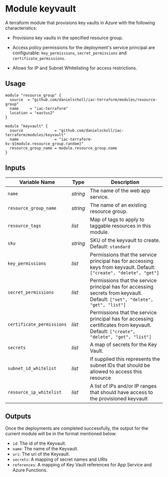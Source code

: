 # Module keyvault

A terraform module that provisions key vaults in Azure with the following characteristics:

- Provisions key vaults in the specified resource group.

- Access policy permissions for the deployment's service principal are configurable: `key_permissions`, `secret_permissions` and `certificate_permissions`.

- Allows for IP and Subnet Whitelisting for access restrictions.

## Usage

```
module "resource_group" {
  source  = "github.com/danielscholl/iac-terraform/modules/resource-group"
  name     = "iac-terraform"
  location = "eastus2"
}

module "keyvault" {
  source              = "github.com/danielscholl/iac-terraform/modules/keyvault"
  name                = "iac-terraform-kv-${module.resource_group.random}"
  resource_group_name = module.resource_group.name
}
```

## Inputs

| Variable Name                     | Type       | Description                          | 
| --------------------------------- | ---------- | ------------------------------------ |
| `name`                            | _string_   | The name of the web app service.     |
| `resource_group_name`             | _string_   | The name of an existing resource group. |
| `resource_tags`                   | _list_     | Map of tags to apply to taggable resources in this module. |
| `sku`                             | _string_   | SKU of the keyvault to create. Default: `standard` |
| `key_permissions`                 | _list_     | Permissions that the service principal has for accessing keys from keyvault. Default: `["create", "delete", "get"]` |
| `secret_permissions`              | _list_     | Permissions that the service principal has for accessing secrets from keyvault. Default: `["set", "delete", "get", "list"]` |
| `certificate_permissions`         | _list_     | Permissions that the service principal has for accessing certificates from keyvault. Default: `["create", "delete", "get", "list"]` |
| `secrets`                         | _list_     | A map of secrets for the Key Vault. |
| `subnet_id_whitelist`             | _list_     | If supplied this represents the subnet IDs that should be allowed to access this resource |
| `resource_ip_whitelist`           | _list_     | A list of IPs and/or IP ranges that should have access to the provisioned keyvault |


## Outputs

Once the deployments are completed successfully, the output for the current module will be in the format mentioned below:

- `id`: The id of the Keyvault.
- `name`: The name of the Keyvault.
- `uri`: The uri of the Keyvault.
- `secrets`: A mapping of secret names and URIs
- `references`: A mapping of Key Vault references for App Service and Azure Functions.
